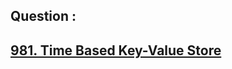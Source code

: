 ## Question : 
<h2> <a href="https://leetcode.com/problems/time-based-key-value-store/">981. Time Based Key-Value Store</a>
